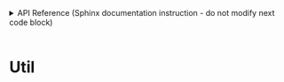 <!-- START sphinx doc instructions - DO NOT MODIFY next code, please -->
<details>
<summary>API Reference<span class="readme-msg">&nbsp;(Sphinx documentation instruction - do not modify next code block)</span></summary>    

```{eval-rst}

.. autosummary::
    :toctree: _autosummary
    :template: custom-module-template.rst
    :recursive:
   
    primeqa.util

```
</details>          
<br>
<!-- END sphinx doc instructions - DO NOT MODIFY above code, please --> 

# Util